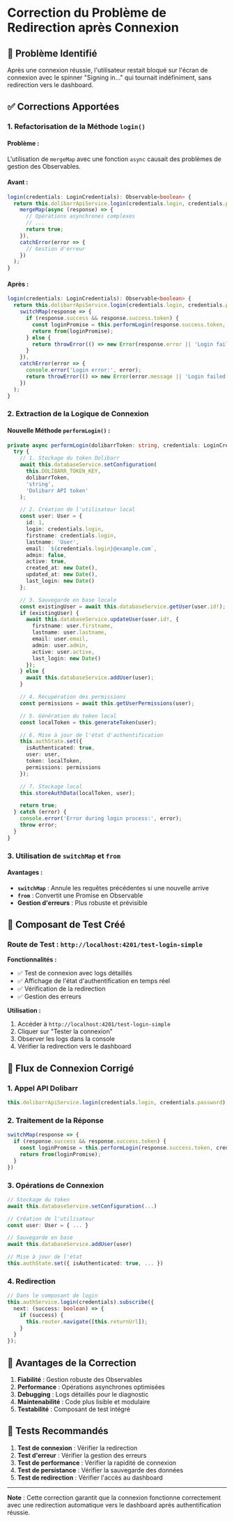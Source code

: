 # Correction du Problème de Redirection après Connexion

## 🔧 **Problème Identifié**

Après une connexion réussie, l'utilisateur restait bloqué sur l'écran de connexion avec le spinner "Signing in..." qui tournait indéfiniment, sans redirection vers le dashboard.

## ✅ **Corrections Apportées**

### **1. Refactorisation de la Méthode `login()`**

#### **Problème :**
L'utilisation de `mergeMap` avec une fonction `async` causait des problèmes de gestion des Observables.

#### **Avant :**
```typescript
login(credentials: LoginCredentials): Observable<boolean> {
  return this.dolibarrApiService.login(credentials.login, credentials.password).pipe(
    mergeMap(async (response) => {
      // Opérations asynchrones complexes
      // ...
      return true;
    }),
    catchError(error => {
      // Gestion d'erreur
    })
  );
}
```

#### **Après :**
```typescript
login(credentials: LoginCredentials): Observable<boolean> {
  return this.dolibarrApiService.login(credentials.login, credentials.password).pipe(
    switchMap(response => {
      if (response.success && response.success.token) {
        const loginPromise = this.performLogin(response.success.token, credentials);
        return from(loginPromise);
      } else {
        return throwError(() => new Error(response.error || 'Login failed'));
      }
    }),
    catchError(error => {
      console.error('Login error:', error);
      return throwError(() => new Error(error.message || 'Login failed'));
    })
  );
}
```

### **2. Extraction de la Logique de Connexion**

#### **Nouvelle Méthode `performLogin()` :**
```typescript
private async performLogin(dolibarrToken: string, credentials: LoginCredentials): Promise<boolean> {
  try {
    // 1. Stockage du token Dolibarr
    await this.databaseService.setConfiguration(
      this.DOLIBARR_TOKEN_KEY,
      dolibarrToken,
      'string',
      'Dolibarr API token'
    );

    // 2. Création de l'utilisateur local
    const user: User = {
      id: 1,
      login: credentials.login,
      firstname: credentials.login,
      lastname: 'User',
      email: `${credentials.login}@example.com`,
      admin: false,
      active: true,
      created_at: new Date(),
      updated_at: new Date(),
      last_login: new Date()
    };

    // 3. Sauvegarde en base locale
    const existingUser = await this.databaseService.getUser(user.id!);
    if (existingUser) {
      await this.databaseService.updateUser(user.id!, {
        firstname: user.firstname,
        lastname: user.lastname,
        email: user.email,
        admin: user.admin,
        active: user.active,
        last_login: new Date()
      });
    } else {
      await this.databaseService.addUser(user);
    }

    // 4. Récupération des permissions
    const permissions = await this.getUserPermissions(user);

    // 5. Génération du token local
    const localToken = this.generateToken(user);

    // 6. Mise à jour de l'état d'authentification
    this.authState.set({
      isAuthenticated: true,
      user: user,
      token: localToken,
      permissions: permissions
    });

    // 7. Stockage local
    this.storeAuthData(localToken, user);

    return true;
  } catch (error) {
    console.error('Error during login process:', error);
    throw error;
  }
}
```

### **3. Utilisation de `switchMap` et `from`**

#### **Avantages :**
- **`switchMap`** : Annule les requêtes précédentes si une nouvelle arrive
- **`from`** : Convertit une Promise en Observable
- **Gestion d'erreurs** : Plus robuste et prévisible

## 🧪 **Composant de Test Créé**

### **Route de Test :** `http://localhost:4201/test-login-simple`

**Fonctionnalités :**
- ✅ Test de connexion avec logs détaillés
- ✅ Affichage de l'état d'authentification en temps réel
- ✅ Vérification de la redirection
- ✅ Gestion des erreurs

**Utilisation :**
1. Accéder à `http://localhost:4201/test-login-simple`
2. Cliquer sur "Tester la connexion"
3. Observer les logs dans la console
4. Vérifier la redirection vers le dashboard

## 🔄 **Flux de Connexion Corrigé**

### **1. Appel API Dolibarr**
```typescript
this.dolibarrApiService.login(credentials.login, credentials.password)
```

### **2. Traitement de la Réponse**
```typescript
switchMap(response => {
  if (response.success && response.success.token) {
    const loginPromise = this.performLogin(response.success.token, credentials);
    return from(loginPromise);
  }
})
```

### **3. Opérations de Connexion**
```typescript
// Stockage du token
await this.databaseService.setConfiguration(...)

// Création de l'utilisateur
const user: User = { ... }

// Sauvegarde en base
await this.databaseService.addUser(user)

// Mise à jour de l'état
this.authState.set({ isAuthenticated: true, ... })
```

### **4. Redirection**
```typescript
// Dans le composant de login
this.authService.login(credentials).subscribe({
  next: (success: boolean) => {
    if (success) {
      this.router.navigate([this.returnUrl]);
    }
  }
});
```

## 🚀 **Avantages de la Correction**

1. **Fiabilité** : Gestion robuste des Observables
2. **Performance** : Opérations asynchrones optimisées
3. **Debugging** : Logs détaillés pour le diagnostic
4. **Maintenabilité** : Code plus lisible et modulaire
5. **Testabilité** : Composant de test intégré

## 🔧 **Tests Recommandés**

1. **Test de connexion** : Vérifier la redirection
2. **Test d'erreur** : Vérifier la gestion des erreurs
3. **Test de performance** : Vérifier la rapidité de connexion
4. **Test de persistance** : Vérifier la sauvegarde des données
5. **Test de redirection** : Vérifier l'accès au dashboard

---

**Note** : Cette correction garantit que la connexion fonctionne correctement avec une redirection automatique vers le dashboard après authentification réussie.
